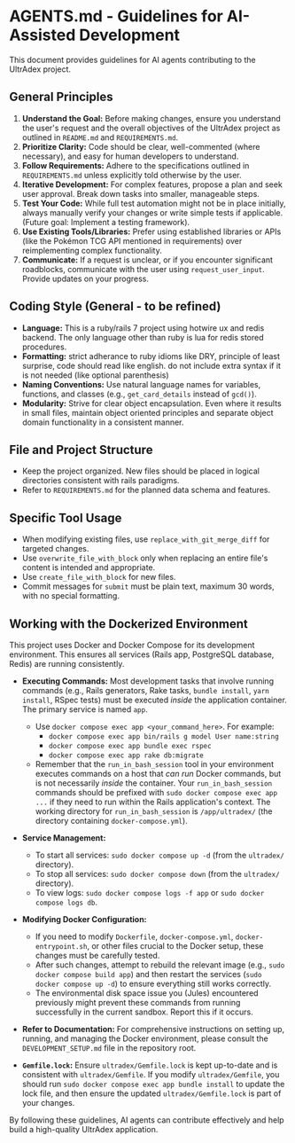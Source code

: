 # AGENTS.md - Guidelines for AI-Assisted Development

This document provides guidelines for AI agents contributing to the UltrAdex project.

## General Principles

1.  **Understand the Goal:** Before making changes, ensure you understand the user's request and the overall objectives of the UltrAdex project as outlined in `README.md` and `REQUIREMENTS.md`.
2.  **Prioritize Clarity:** Code should be clear, well-commented (where necessary), and easy for human developers to understand.
3.  **Follow Requirements:** Adhere to the specifications outlined in `REQUIREMENTS.md` unless explicitly told otherwise by the user.
4.  **Iterative Development:** For complex features, propose a plan and seek user approval. Break down tasks into smaller, manageable steps.
5.  **Test Your Code:** While full test automation might not be in place initially, always manually verify your changes or write simple tests if applicable. (Future goal: Implement a testing framework).
6.  **Use Existing Tools/Libraries:** Prefer using established libraries or APIs (like the Pokémon TCG API mentioned in requirements) over reimplementing complex functionality.
7.  **Communicate:** If a request is unclear, or if you encounter significant roadblocks, communicate with the user using `request_user_input`. Provide updates on your progress.

## Coding Style (General - to be refined)

*   **Language:** This is a ruby/rails 7 project using hotwire ux and redis backend. The only language other than ruby is lua for redis stored procedures.
*   **Formatting:** strict adherance to ruby idioms like DRY, principle of least surprise, code should read like english. do not include extra syntax if it is not needed (like optional parenthesis)
*   **Naming Conventions:** Use natural language names for variables, functions, and classes (e.g., `get_card_details` instead of `gcd()`).
*   **Modularity:** Strive for clear object encapsulation. Even where it results in small files, maintain object oriented principles and separate object domain functionality in a consistent manner.

## File and Project Structure

*   Keep the project organized. New files should be placed in logical directories consistent with rails paradigms.
*   Refer to `REQUIREMENTS.md` for the planned data schema and features.

## Specific Tool Usage

*   When modifying existing files, use `replace_with_git_merge_diff` for targeted changes.
*   Use `overwrite_file_with_block` only when replacing an entire file's content is intended and appropriate.
*   Use `create_file_with_block` for new files.
*   Commit messages for `submit` must be plain text, maximum 30 words, with no special formatting.

## Working with the Dockerized Environment

This project uses Docker and Docker Compose for its development environment. This ensures all services (Rails app, PostgreSQL database, Redis) are running consistently.

*   **Executing Commands:** Most development tasks that involve running commands (e.g., Rails generators, Rake tasks, `bundle install`, `yarn install`, RSpec tests) must be executed *inside* the application container. The primary service is named `app`.
    *   Use `docker compose exec app <your_command_here>`. For example:
        *   `docker compose exec app bin/rails g model User name:string`
        *   `docker compose exec app bundle exec rspec`
        *   `docker compose exec app rake db:migrate`
    *   Remember that the `run_in_bash_session` tool in your environment executes commands on a host that *can run* Docker commands, but is not necessarily *inside* the container. Your `run_in_bash_session` commands should be prefixed with `sudo docker compose exec app ...` if they need to run within the Rails application's context. The working directory for `run_in_bash_session` is `/app/ultradex/` (the directory containing `docker-compose.yml`).

*   **Service Management:**
    *   To start all services: `sudo docker compose up -d` (from the `ultradex/` directory).
    *   To stop all services: `sudo docker compose down` (from the `ultradex/` directory).
    *   To view logs: `sudo docker compose logs -f app` or `sudo docker compose logs db`.

*   **Modifying Docker Configuration:**
    *   If you need to modify `Dockerfile`, `docker-compose.yml`, `docker-entrypoint.sh`, or other files crucial to the Docker setup, these changes must be carefully tested.
    *   After such changes, attempt to rebuild the relevant image (e.g., `sudo docker compose build app`) and then restart the services (`sudo docker compose up -d`) to ensure everything still works correctly.
    *   The environmental disk space issue you (Jules) encountered previously might prevent these commands from running successfully in the current sandbox. Report this if it occurs.

*   **Refer to Documentation:** For comprehensive instructions on setting up, running, and managing the Docker environment, please consult the `DEVELOPMENT_SETUP.md` file in the repository root.

*   **`Gemfile.lock`:** Ensure `ultradex/Gemfile.lock` is kept up-to-date and is consistent with `ultradex/Gemfile`. If you modify `ultradex/Gemfile`, you should run `sudo docker compose exec app bundle install` to update the lock file, and then ensure the updated `ultradex/Gemfile.lock` is part of your changes.

By following these guidelines, AI agents can contribute effectively and help build a high-quality UltrAdex application.
